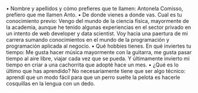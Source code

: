 • Nombre y apellidos y cómo prefieres que te llamen: Antonela Comisso, prefiero que me llamen Anto.
• De donde vienes a donde vas. Cual es tu conocimiento previo: Vengo del mundo de la ciencia física, mayormente de la academia, aunque he tenido algunas experiencias en el sector privado en un intento de web developer y data scientist. Voy hacia una paertura de mi carrera sumando conocimientos en el mundo de la programación y programación aplicada al negocio. 
• Qué hobbies tienes. En qué inviertes tu tiempo: Me gusta hacer música mayormente con la guitarra, me gusta pasar tiempo al aire libre, viajar cada vez que se pueda. Y últimamente invierto mi tiempo en criar a una cachorrita que adopté hace un mes. 
• ¿Qué es lo último que has aprendido? No necesariamente tiene que ser algo técnico: aprendí que un modo fácil para que un perro suelte la pelota es hacerle cosquillas en la lengua con un dedo. 